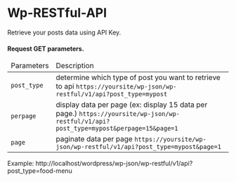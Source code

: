 # Wp-RESTful-API

Retrieve your posts data using API Key.

<h4>Request GET parameters.</h4>
<table>
  <thead>
    <tr>
      <td>Parameters</td>
      <td>Description</td>
      </tr>
    </thead>
    <tbody>
      <tr>
        <td><code>post_type</code></td>
        <td>determine which type of post you want to retrieve to api <code>https://yoursite/wp-json/wp-restful/v1/api?post_type=mypost</code></td>
        </tr>
      <tr>
       <td><code>perpage</code></td>
       <td>display data per page (ex: display 15 data per page.) <code>https://yoursite/wp-json/wp-restful/v1/api?post_type=mypost&perpage=15&page=1</code></td>
      </tr>
    <tr>
      <td><code>page</code></td>
      <td>paginate data per page <code>https://yoursite/wp-json/wp-restful/v1/api?post_type=mypost&page=1</code></td>
      </tr>
    </tbody>
 </table>

Example:
http://localhost/wordpress/wp-json/wp-restful/v1/api?post_type=food-menu
